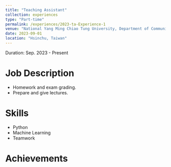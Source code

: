 ```yaml
---
title: "Teaching Assistant"
collection: experiences
type: "Part-time"
permalink: /experiences/2023-ta-Experience-1
venue: "National Yang Ming Chiao Tung University, Department of Communication Engineering"
date: 2023-09-01
location: "Hsinchu, Taiwan"
---
```


Duration: Sep. 2023 - Present

Job Description
======
* Homework and exam grading.
* Prepare and give lectures.

Skills
======
* Python
* Machine Learning
* Teamwork

Achievements
======
